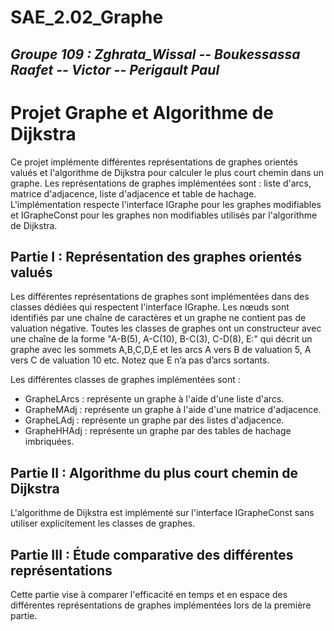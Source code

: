 # SAE_2.02_Graphe

## *Groupe 109 : Zghrata_Wissal -- Boukessassa Raafet -- Victor -- Perigault Paul*                          

Projet Graphe et Algorithme de Dijkstra
=======================================

Ce projet implémente différentes représentations de graphes orientés valués et l'algorithme de Dijkstra pour calculer le plus court chemin dans un graphe. Les représentations de graphes implémentées sont : liste d'arcs, matrice d'adjacence, liste d'adjacence et table de hachage. L'implémentation respecte l'interface IGraphe pour les graphes modifiables et IGrapheConst pour les graphes non modifiables utilisés par l'algorithme de Dijkstra.

Partie I : Représentation des graphes orientés valués
-----------------------------------------------------

Les différentes représentations de graphes sont implémentées dans des classes dédiées qui respectent l'interface IGraphe. Les nœuds sont identifiés par une chaîne de caractères et un graphe ne contient pas de valuation négative. Toutes les classes de graphes ont un constructeur avec une chaîne de la forme "A-B(5), A-C(10), B-C(3), C-D(8), E:" qui décrit un graphe avec les sommets A,B,C,D,E et les arcs A vers B de valuation 5, A vers C de valuation 10 etc. Notez que E n’a pas d’arcs sortants.

Les différentes classes de graphes implémentées sont :

*   GrapheLArcs : représente un graphe à l'aide d'une liste d'arcs.
*   GrapheMAdj : représente un graphe à l'aide d'une matrice d'adjacence.
*   GrapheLAdj : représente un graphe par des listes d'adjacence.
*   GrapheHHAdj : représente un graphe par des tables de hachage imbriquées.

Partie II : Algorithme du plus court chemin de Dijkstra
-------------------------------------------------------

L'algorithme de Dijkstra est implémenté sur l'interface IGrapheConst sans utiliser explicitement les classes de graphes.

Partie III : Étude comparative des différentes représentations
--------------------------------------------------------------

Cette partie vise à comparer l'efficacité en temps et en espace des différentes représentations de graphes implémentées lors de la première partie.
